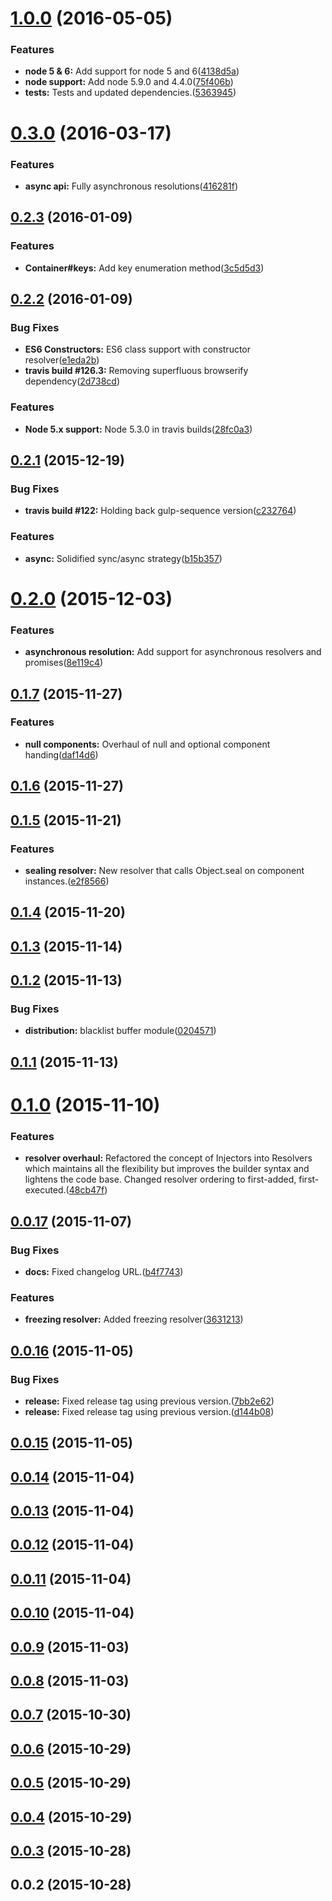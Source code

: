 <a name="1.0.0"></a>
# [1.0.0](https://github.com/troykinsella/junkie/compare/v0.3.0...v1.0.0) (2016-05-05)


### Features

* **node 5 & 6:** Add support for node 5 and 6([4138d5a](https://github.com/troykinsella/junkie/commit/4138d5a))
* **node support:** Add node 5.9.0 and 4.4.0([75f406b](https://github.com/troykinsella/junkie/commit/75f406b))
* **tests:** Tests and updated dependencies.([5363945](https://github.com/troykinsella/junkie/commit/5363945))



<a name="0.3.0"></a>
# [0.3.0](https://github.com/troykinsella/junkie/compare/v0.2.3...v0.3.0) (2016-03-17)


### Features

* **async api:** Fully asynchronous resolutions([416281f](https://github.com/troykinsella/junkie/commit/416281f))



<a name="0.2.3"></a>
## [0.2.3](https://github.com/troykinsella/junkie/compare/v0.2.2...v0.2.3) (2016-01-09)


### Features

* **Container#keys:** Add key enumeration method([3c5d5d3](https://github.com/troykinsella/junkie/commit/3c5d5d3))



<a name="0.2.2"></a>
## [0.2.2](https://github.com/troykinsella/junkie/compare/v0.2.1...v0.2.2) (2016-01-09)


### Bug Fixes

* **ES6 Constructors:**  ES6 class support with constructor resolver([e1eda2b](https://github.com/troykinsella/junkie/commit/e1eda2b))
* **travis build #126.3:** Removing superfluous browserify dependency([2d738cd](https://github.com/troykinsella/junkie/commit/2d738cd))


### Features

* **Node 5.x support:** Node 5.3.0 in travis builds([28fc0a3](https://github.com/troykinsella/junkie/commit/28fc0a3))



<a name="0.2.1"></a>
## [0.2.1](https://github.com/troykinsella/junkie/compare/v0.2.0...v0.2.1) (2015-12-19)


### Bug Fixes

* **travis build #122:** Holding back gulp-sequence version([c232764](https://github.com/troykinsella/junkie/commit/c232764))


### Features

* **async:** Solidified sync/async strategy([b15b357](https://github.com/troykinsella/junkie/commit/b15b357))



<a name="0.2.0"></a>
# [0.2.0](https://github.com/troykinsella/junkie/compare/v0.1.7...v0.2.0) (2015-12-03)


### Features

* **asynchronous resolution:** Add support for asynchronous resolvers and promises([8e119c4](https://github.com/troykinsella/junkie/commit/8e119c4))



<a name="0.1.7"></a>
## [0.1.7](https://github.com/troykinsella/junkie/compare/v0.1.6...v0.1.7) (2015-11-27)


### Features

* **null components:** Overhaul of null and optional component handing([daf14d6](https://github.com/troykinsella/junkie/commit/daf14d6))



<a name="0.1.6"></a>
## [0.1.6](https://github.com/troykinsella/junkie/compare/v0.1.5...v0.1.6) (2015-11-27)



<a name="0.1.5"></a>
## [0.1.5](https://github.com/troykinsella/junkie/compare/v0.1.4...v0.1.5) (2015-11-21)


### Features

* **sealing resolver:** New resolver that calls Object.seal on component instances.([e2f8566](https://github.com/troykinsella/junkie/commit/e2f8566))



<a name="0.1.4"></a>
## [0.1.4](https://github.com/troykinsella/junkie/compare/v0.1.3...v0.1.4) (2015-11-20)



<a name="0.1.3"></a>
## [0.1.3](https://github.com/troykinsella/junkie/compare/v0.1.2...v0.1.3) (2015-11-14)



<a name="0.1.2"></a>
## [0.1.2](https://github.com/troykinsella/junkie/compare/v0.1.1...v0.1.2) (2015-11-13)


### Bug Fixes

* **distribution:** blacklist buffer module([0204571](https://github.com/troykinsella/junkie/commit/0204571))



<a name="0.1.1"></a>
## [0.1.1](https://github.com/troykinsella/junkie/compare/v0.1.0...v0.1.1) (2015-11-13)



<a name="0.1.0"></a>
# [0.1.0](https://github.com/troykinsella/junkie/compare/v0.0.17...v0.1.0) (2015-11-10)


### Features

* **resolver overhaul:** Refactored the concept of Injectors into Resolvers which maintains all the flexibility but improves the builder syntax and lightens the code base. Changed resolver ordering to first-added, first-executed.([48cb47f](https://github.com/troykinsella/junkie/commit/48cb47f))



<a name="0.0.17"></a>
## [0.0.17](https://github.com/troykinsella/junkie/compare/v0.0.16...v0.0.17) (2015-11-07)


### Bug Fixes

* **docs:** Fixed changelog URL.([b4f7743](https://github.com/troykinsella/junkie/commit/b4f7743))


### Features

* **freezing resolver:** Added freezing resolver([3631213](https://github.com/troykinsella/junkie/commit/3631213))



<a name="0.0.16"></a>
## [0.0.16](https://github.com/troykinsella/junkie/compare/v0.0.15...v0.0.16) (2015-11-05)


### Bug Fixes

* **release:** Fixed release tag using previous version.([7bb2e62](https://github.com/troykinsella/junkie/commit/7bb2e62))
* **release:** Fixed release tag using previous version.([d144b08](https://github.com/troykinsella/junkie/commit/d144b08))



<a name="0.0.15"></a>
## [0.0.15](https://github.com/troykinsella/junkie/compare/v0.0.14...v0.0.15) (2015-11-05)



<a name="0.0.14"></a>
## [0.0.14](https://github.com/troykinsella/junkie/compare/v0.0.13...v0.0.14) (2015-11-04)



<a name="0.0.13"></a>
## [0.0.13](https://github.com/troykinsella/junkie/compare/v0.0.12...v0.0.13) (2015-11-04)



<a name="0.0.12"></a>
## [0.0.12](https://github.com/troykinsella/junkie/compare/v0.0.11...v0.0.12) (2015-11-04)



<a name="0.0.11"></a>
## [0.0.11](https://github.com/troykinsella/junkie/compare/v0.0.10...v0.0.11) (2015-11-04)



<a name="0.0.10"></a>
## [0.0.10](https://github.com/troykinsella/junkie/compare/v0.0.9...v0.0.10) (2015-11-04)



<a name="0.0.9"></a>
## [0.0.9](https://github.com/troykinsella/junkie/compare/v0.0.8...v0.0.9) (2015-11-03)



<a name="0.0.8"></a>
## [0.0.8](https://github.com/troykinsella/junkie/compare/v0.0.7...v0.0.8) (2015-11-03)



<a name="0.0.7"></a>
## [0.0.7](https://github.com/troykinsella/junkie/compare/v0.0.6...v0.0.7) (2015-10-30)



<a name="0.0.6"></a>
## [0.0.6](https://github.com/troykinsella/junkie/compare/v0.0.5...v0.0.6) (2015-10-29)



<a name="0.0.5"></a>
## [0.0.5](https://github.com/troykinsella/junkie/compare/v0.0.4...v0.0.5) (2015-10-29)



<a name="0.0.4"></a>
## [0.0.4](https://github.com/troykinsella/junkie/compare/v0.0.3...v0.0.4) (2015-10-29)



<a name="0.0.3"></a>
## [0.0.3](https://github.com/troykinsella/junkie/compare/v0.0.2...v0.0.3) (2015-10-28)



<a name="0.0.2"></a>
## 0.0.2 (2015-10-28)



